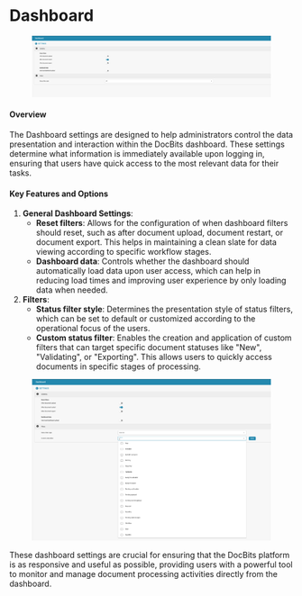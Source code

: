 # Dashboard

<figure><img src="../../../../.gitbook/assets/Bildschirmfoto 2024-05-08 um 10.23.17.png" alt=""><figcaption></figcaption></figure>

#### Overview

The Dashboard settings are designed to help administrators control the data presentation and interaction within the DocBits dashboard. These settings determine what information is immediately available upon logging in, ensuring that users have quick access to the most relevant data for their tasks.

#### Key Features and Options

1. **General Dashboard Settings**:
   * **Reset filters**: Allows for the configuration of when dashboard filters should reset, such as after document upload, document restart, or document export. This helps in maintaining a clean slate for data viewing according to specific workflow stages.
   * **Dashboard data**: Controls whether the dashboard should automatically load data upon user access, which can help in reducing load times and improving user experience by only loading data when needed.
2. **Filters**:
   * **Status filter style**: Determines the presentation style of status filters, which can be set to default or customized according to the operational focus of the users.
   * **Custom status filter**: Enables the creation and application of custom filters that can target specific document statuses like "New", "Validating", or "Exporting". This allows users to quickly access documents in specific stages of processing.

<figure><img src="../../../../.gitbook/assets/Bildschirmfoto 2024-05-08 um 10.23.48.png" alt=""><figcaption></figcaption></figure>

These dashboard settings are crucial for ensuring that the DocBits platform is as responsive and useful as possible, providing users with a powerful tool to monitor and manage document processing activities directly from the dashboard.

